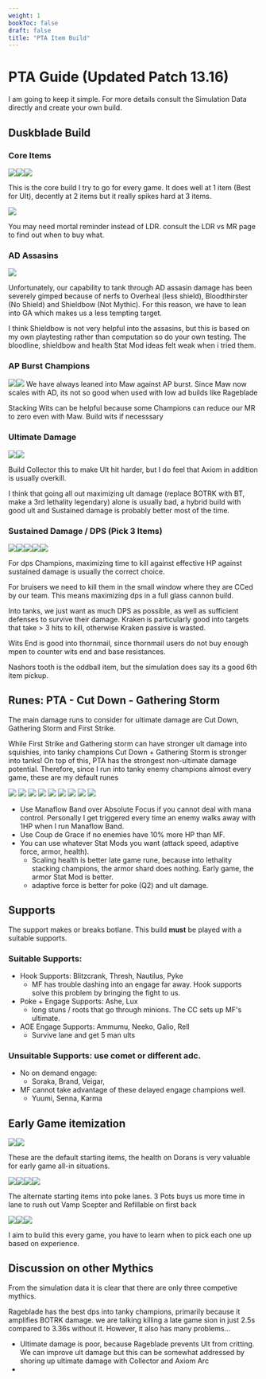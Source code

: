 ```yaml
---
weight: 1
bookToc: false
draft: false
title: "PTA Item Build"
---
```


# PTA Guide (Updated Patch 13.16)
I am going to keep it simple. For more details consult the Simulation Data directly and create your own build.


## Duskblade Build


### Core Items

![](/item/7002.png)![](/item/3153.png)![](/item/3036.png)

This is the core build I try to go for every game. It does well at 1 item (Best for Ult), decently at 2 items but it really spikes hard at 3 items. 

![](/item/3033.png)

You may need mortal reminder instead of LDR. consult the LDR vs MR page to find out when to buy what.

### AD Assasins

![](/item/3026.png)

Unfortunately, our capability to tank through AD assasin damage has been severely gimped because of nerfs to Overheal (less shield), Bloodthirster (No Shield) and Shieldbow (Not Mythic). For this reason, we have to lean into GA which makes us a less tempting target.

I think Shieldbow is not very helpful into the assasins, but this is based on my own playtesting rather than computation so do your own testing. The bloodline, shieldbow and health Stat Mod ideas felt weak when i tried them.

### AP Burst Champions
![](/item/3156.png)![](/item/3091.png)
We have always leaned into Maw against AP burst. Since Maw now scales with AD, its not so good when used with low ad builds like Rageblade

Stacking Wits can be helpful because some Champions can reduce our MR to zero even with Maw. Build wits if necesssary

### Ultimate Damage
![](/item/6676.png)![](/item/6696.png)

Build Collector this to make Ult hit harder, but I do feel that Axiom in addition is usually overkill. 

I think that going all out maximizing ult damage (replace BOTRK with BT, make a 3rd lethality legendary) alone is usually bad, a hybrid build with good ult and Sustained damage is probably better most of the time.

### Sustained Damage / DPS (Pick 3 Items)

![](/item/6672.png)![](/item/3091.png)![](/item/6676.png)![](/item/3115.png)![](/item/3087.png)

For dps Champions, maximizing time to kill against effective HP against sustained damage is usually the correct choice. 

For bruisers we need to kill them in the small window where they are CCed by our team. This means maximizing dps in a full glass cannon build.

Into tanks, we just want as much DPS as possible, as well as sufficient defenses to survive their damage. Kraken is particularly good into targets that take > 3 hits to kill, otherwise Kraken passive is wasted.

Wits End is good into thornmail, since thornmail users do not buy enough mpen to counter wits end and base resistances.

Nashors tooth is the oddball item, but the simulation does say its a good 6th item pickup.



## Runes: PTA - Cut Down - Gathering Storm
The main damage runs to consider for ultimate damage are Cut Down, Gathering Storm and First Strike.

While First Strike and Gathering storm can have stronger ult damage into squishies, into tanky champions Cut Down + Gathering Storm is stronger into tanks! On top of this, PTA has the strongest non-ultimate damage potential. Therefore, since I run into tanky enemy champions almost every game, these are my default runes

![](/Styles/Precision/PressTheAttack/PressTheAttack.png)
![](/Styles/Precision/Overheal.png)
![](/Styles/Precision/LegendAlacrity/LegendAlacrity.png)
![](/Styles/Precision/CutDown/CutDown.png)
![](/Styles/Sorcery/AbsoluteFocus/AbsoluteFocus.png)
![](/Styles/Sorcery/GatheringStorm/GatheringStorm.png)
![](/StatMods/StatModsAdaptiveForceIcon.png)
![](/StatMods/StatModsAdaptiveForceIcon.png)
![](/StatMods/StatModsHealthScalingIcon.png)
<!-- ![](/StatMods/StatModsAttackSpeedIcon.png) -->

- Use Manaflow Band over Absolute Focus if you cannot deal with mana control. Personally I get triggered every time an enemy walks away with 1HP when I run Manaflow Band.
- Use Coup de Grace if no enemies have 10% more HP than MF.
- You can use whatever Stat Mods you want (attack speed, adaptive force, armor, health). 
	- Scaling health is better late game rune, because into lethality stacking champions, the armor shard does nothing. Early game, the armor Stat Mod is better.
	- adaptive force is better for poke (Q2) and ult damage.


## Supports
The support makes or breaks botlane. This build **must** be played with a suitable supports.

### Suitable Supports:
- Hook Supports: Blitzcrank, Thresh, Nautilus, Pyke
	- MF has trouble dashing into an engage far away. Hook supports solve this problem by bringing the fight to us. 
- Poke + Engage Supports: Ashe, Lux
	- long stuns / roots that go through minions. The CC sets up MF's ultimate. 
- AOE Engage Supports: Ammumu, Neeko, Galio, Rell
	- Survive lane and get 5 man ults

### Unsuitable Supports: use comet or different adc.
- No on demand engage:
	- Soraka, Brand, Veigar,
- MF cannot take advantage of these delayed engage champions well.
	- Yuumi, Senna, Karma


## Early Game itemization
![](/item/1055.png)![](/item/2003.png)

These are the default starting items, the health on Dorans is very valuable for early game all-in situations.

![](/item/1036.png)![](/item/2003.png)![](/item/2003.png)![](/item/2003.png)

The alternate starting items into poke lanes. 3 Pots buys us more time in lane to rush out Vamp Scepter and Refillable on first back

![](/item/1053.png)![](/item/1083.png)![](/item/1001.png)

I aim to build this every game, you have to learn when to pick each one up based on experience.

## Discussion on other Mythics

From the simulation data it is clear that there are only three competive mythics. 

Rageblade has the best dps into tanky champions, primarily because it amplifies BOTRK damage. we are talking killing a late game sion in just 2.5s compared to 3.36s without it. However, it also has many problems...
- Ultimate damage is poor, because Rageblade prevents Ult from critting. We can improve ult damage but this can be somewhat addressed by shoring up ultimate damage with Collector and Axiom Arc 
- 